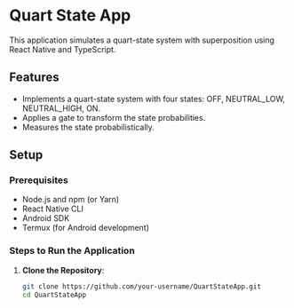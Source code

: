 # Quart State App

This application simulates a quart-state system with superposition using React Native and TypeScript.

## Features
- Implements a quart-state system with four states: OFF, NEUTRAL_LOW, NEUTRAL_HIGH, ON.
- Applies a gate to transform the state probabilities.
- Measures the state probabilistically.

## Setup

### Prerequisites
- Node.js and npm (or Yarn)
- React Native CLI
- Android SDK
- Termux (for Android development)

### Steps to Run the Application

1. **Clone the Repository**:
   ```bash
   git clone https://github.com/your-username/QuartStateApp.git
   cd QuartStateApp